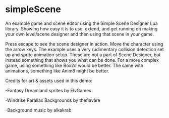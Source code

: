 # simpleScene
An example game and scene editor using the Simple Scene Designer Lua library. Showing how easy it is to use, extend, and get running on making your own level/scene designer and then using that scene in your game.

Press escape to see the scene designer in action. Move the character using the arrow keys. The example uses a very rudimentary collision detection set up and sprite animation setup. These are not a part of Scene Designer, but instead something that shows you what can be done. For a more complex game, using something like Box2d would be better. The same with animations, something like Anim8 might be better.

Credits for art & assets used in this demo:

-Fantasy Dreamland sprites by ElvGames

-Windrise Parallax Backgrounds by theflavare

-Background music by alkakrab
